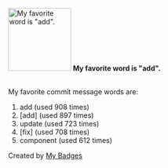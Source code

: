 <img src="https://my-badges.github.io/my-badges/favorite-word.png" alt="My favorite word is &quot;add&quot;." title="My favorite word is &quot;add&quot;." width="128">
<strong>My favorite word is &quot;add&quot;.</strong>
<br><br>

My favorite commit message words are:

1. add (used 908 times)
2. [add] (used 897 times)
3. update (used 723 times)
4. [fix] (used 708 times)
5. component (used 612 times)


Created by <a href="https://github.com/my-badges/my-badges">My Badges</a>